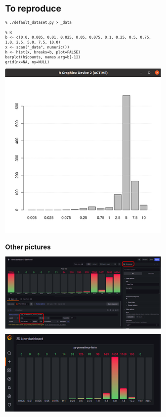 # To reproduce

```
% ./default_dataset.py > _data

% R
b <- c(0.0, 0.005, 0.01, 0.025, 0.05, 0.075, 0.1, 0.25, 0.5, 0.75, 1.0, 2.5, 5.0, 7.5, 10.0)
x <- scan("_data", numeric())
h <- hist(x, breaks=b, plot=FALSE)
barplot(h$counts, names.arg=b[-1])
grid(nx=NA, ny=NULL)
```

![R.barplot.00.png](https://github.com/synfinme/py-prom-histo/blob/master/docs/R.barplot.00.png?raw=true)

## Other pictures

![grafana.dash.00.png](https://github.com/synfinme/py-prom-histo/blob/master/docs/grafana.dash.00.png?raw=true)

![grafana.dash.01.png](https://github.com/synfinme/py-prom-histo/blob/master/docs/grafana.dash.01.png?raw=true)

